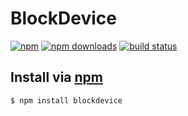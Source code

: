 # BlockDevice

[![npm](http://img.shields.io/npm/v/blockdevice.svg?style=flat)](https://npmjs.org/blockdevice)
[![npm downloads](http://img.shields.io/npm/dm/blockdevice.svg?style=flat)](https://npmjs.org/blockdevice)
[![build status](http://img.shields.io/travis/jhermsmeier/node-blockdevice.svg?style=flat)](https://travis-ci.org/jhermsmeier/node-blockdevice)

## Install via [npm](https://npmjs.org)

```sh
$ npm install blockdevice
```
